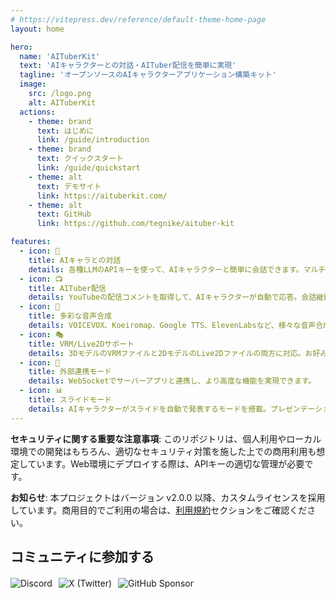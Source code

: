 ```yaml
---
# https://vitepress.dev/reference/default-theme-home-page
layout: home

hero:
  name: 'AITuberKit'
  text: 'AIキャラクターとの対話・AITuber配信を簡単に実現'
  tagline: 'オープンソースのAIキャラクターアプリケーション構築キット'
  image:
    src: /logo.png
    alt: AITuberKit
  actions:
    - theme: brand
      text: はじめに
      link: /guide/introduction
    - theme: brand
      text: クイックスタート
      link: /guide/quickstart
    - theme: alt
      text: デモサイト
      link: https://aituberkit.com/
    - theme: alt
      text: GitHub
      link: https://github.com/tegnike/aituber-kit

features:
  - icon: 🤖
    title: AIキャラとの対話
    details: 各種LLMのAPIキーを使って、AIキャラクターと簡単に会話できます。マルチモーダル対応で、画像認識も可能です。
  - icon: 📺
    title: AITuber配信
    details: YouTubeの配信コメントを取得して、AIキャラクターが自動で応答。会話継続モードでコメントがなくても自発的に発言できます。
  - icon: 🎤
    title: 多彩な音声合成
    details: VOICEVOX、Koeiromap、Google TTS、ElevenLabsなど、様々な音声合成エンジンに対応しています。
  - icon: 🎭
    title: VRM/Live2Dサポート
    details: 3DモデルのVRMファイルと2DモデルのLive2Dファイルの両方に対応。お好みのキャラクターを使用できます。
  - icon: 🔄
    title: 外部連携モード
    details: WebSocketでサーバーアプリと連携し、より高度な機能を実現できます。
  - icon: 📊
    title: スライドモード
    details: AIキャラクターがスライドを自動で発表するモードを搭載。プレゼンテーションも任せられます。
---
```


<div class="custom-block warning">
  <p><strong>セキュリティに関する重要な注意事項</strong>: このリポジトリは、個人利用やローカル環境での開発はもちろん、適切なセキュリティ対策を施した上での商用利用も想定しています。Web環境にデプロイする際は、APIキーの適切な管理が必要です。</p>
</div>

<div class="custom-block info">
  <p><strong>お知らせ</strong>: 本プロジェクトはバージョン v2.0.0 以降、カスタムライセンスを採用しています。商用目的でご利用の場合は、<a href="/guide/license">利用規約</a>セクションをご確認ください。</p>
</div>

## コミュニティに参加する

<div class="vp-doc" style="display: flex; gap: 10px; flex-wrap: wrap; margin-top: 20px;">
  <a href="https://discord.gg/5rHEue52nZ" target="_blank" rel="noopener noreferrer" style="text-decoration: none;">
    <img src="https://img.shields.io/badge/Discord-AITuberKit-7289DA?logo=discord&style=flat&logoColor=white" alt="Discord" />
  </a>
  <a href="https://x.com/tegnike" target="_blank" rel="noopener noreferrer" style="text-decoration: none;">
    <img src="https://img.shields.io/badge/X-tegnike-1DA1F2?logo=x&style=flat&logoColor=white" alt="X (Twitter)" />
  </a>
  <a href="https://github.com/sponsors/tegnike" target="_blank" rel="noopener noreferrer" style="text-decoration: none;">
    <img src="https://img.shields.io/badge/Sponsor-GitHub-ea4aaa?style=flat&logo=github" alt="GitHub Sponsor" />
  </a>
</div>
